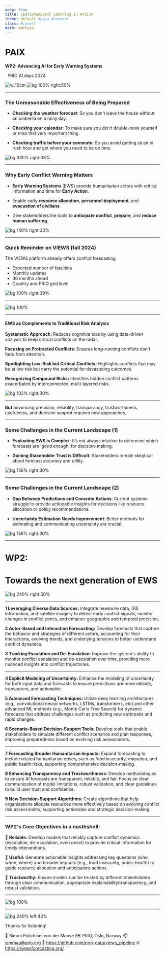 ```yaml
---
marp: true
title: Spatiotemporal Learning in Action
theme: default #gaia #uncover
class: #invert
math: mathjax
---
```


# PAIX

**WP2: Advancing AI for Early Warning Systems**

&nbsp;
PRIO AI days 2024
&nbsp;

![w:10cm](image_files/prio_VIEWS.png)
![bg 100% right:50%](image_files/zstack.png)

---

### The Unreasonable Effectiveness of Being Prepared

- **Checking the weather forecast**: So you don’t leave the house without an umbrella on a rainy day.

- **Checking your calendar**: To make sure you don’t double-book yourself or miss that very important thing.

- **Checking traffic before your commute**: So you avoid getting stuck in rush hour and get where you need to be on time.

![bg 330% right:33%](image_files/rainy_umbrella.jpg)


---

### Why Early Conflict Warning Matters

- **Early Warning Systems** (EWS) provide humanitarian actors with critical information and time for **Early Action**.

- Enable early **resource allocation**, **personnel deployment**, and **evacuation of civilians**.

- Give stakeholders the tools to **anticipate conflict**, **prepare**, and **reduce human suffering**.

![bg 140% right:33%](image_files/aid.png)

---

### Quick Reminder on VIEWS (fall 2024)
The VIEWS platform already offers conflict forecasting
- Expected number of fatalities 
- Monthly updates
- 36 months ahead
- Country and PRIO grid level


![bg 100% right:39%](image_files/zstack.png)

---

![bg 100%](image_files/dashboard01.png)

---


#### EWS as Complements to Traditional Risk Analysis


**Systematic Approach:** Reduces cognitive bias by using data-driven analysis to keep critical conflicts on the radar.

**Focusing on Protracted Conflicts:** Ensures long-running conflicts don’t fade from attention.

**Spotlighting Low-Risk but Critical Conflicts:** Highlights conflicts that may be at low risk but carry the potential for devastating outcomes.

**Recognizing Compound Risks:** Identifies hidden conflict patterns exacerbated by interconnected, multi-layered risks.

![bg 102% right:30%](image_files/two.png)

---

**But** advancing precision, reliablity, transparancy, trustworthiness, usefulness, and decision supprot requires new approaches.

---

### Some Challenges in the Current Landscape (1)
- **Evaluating EWS is Complex**: It’s not always intuitive to determine which forecasts are 'good enough' for decision-making.

- **Gaining Stakeholder Trust is Difficult**: Stakeholders remain skeptical about forecast accuracy and utility.

![bg 156% right:30%](image_files/uncertainty_sign.png)

---


### Some Challenges in the Current Landscape (2)

- **Gap Between Predictions and Concrete Actions**: Current systems struggle to provide actionable insights for decisions like resource allocation or policy recommendations.

- **Uncertainty Estimation Needs Improvement**: Better methods for estimating and communicating uncertainty are crucial.

![bg 156% right:30%](image_files/uncertainty_sign.png)

---

# **WP2:** 
# Towards the next generation of EWS

![bg 240% right:50%](image_files/rocket.jpg)


---

**1 Leveraging Diverse Data Sources:** Integrate newswire data, GIS information, and satellite imagery to detect early conflict signals, monitor changes in conflict zones, and enhance geographic and temporal precision.

**2 Actor-Based and Interaction Forecasting:** Develop forecasts that capture the behavior and strategies of different actors, accounting for their interactions, evolving trends, and underlying tensions to better understand conflict dynamics.

**3 Tracking Escalation and De-Escalation:** Improve the system's ability to monitor conflict escalation and de-escalation over time, providing more nuanced insights into conflict trajectories.



---

**4 Explicit Modeling of Uncertainty:** Enhance the modeling of uncertainty for both input data and forecasts to ensure predictions are more reliable, transparent, and actionable.

**5 Advanced Forecasting Techniques:** Utilize deep learning architectures (e.g., convolutional neural networks, LSTMs, transformers, etc) and other advanced ML methods (e.g., Monte Carlo Tree Search) for dynamic forecasts that address challenges such as predicting new outbreaks and rapid changes.

**6 Scenario-Based Decision-Support Tools:** Develop tools that enable stakeholders to simulate different conflict scenarios and plan responses, improving preparedness based on evolving risk assessments.

---

**7 Forecasting Broader Humanitarian Impacts:** Expand forecasting to include related humanitarian crises, such as food insecurity, migration, and public health risks, supporting comprehensive decision-making.

**8 Enhancing Transparency and Trustworthiness:** Develop methodologies to ensure AI forecasts are transparent, reliable, and fair. Focus on clear communication of model limitations, robust validation, and clear guidelines to build user trust and confidence.

**9 New Decision-Support Algorithms:** Create algorithms that help organizations allocate resources more effectively based on evolving conflict risk assessments, supporting actionable and strategic decision-making.

---

### **WP2's** Core Objectives in a nusthshell: 

🎯 **Reliable:** Develop models that reliably capture conflict dynamics (escalation, de-escalation, even onset) to provide critical information for timely interventions.

🧭 **Useful:** Generate actionable insights addressing key questions (who, when, where) and broader impacts (e.g., food insecurity, public health) to guide resource allocation and anticipatory actions.

🤝 **Trustworthy:** Ensure models can be trusted by different stakeholders through clear communication, appropriate explainability/transparency, and robust validation.

---

![bg 100% ](image_files/funders_logos_May2024.png)

---

![bg 240% left:42%](image_files/team.png)

Thanks for listening!

:bust_in_silhouette: Simon Polichinel von der Maase
:world_map: PRIO, Oslo, Norway
:mailbox: simmaa@prio.org
:octopus: https://github.com/prio-data/views_pipeline
:globe_with_meridians: https://viewsforecasting.org/
